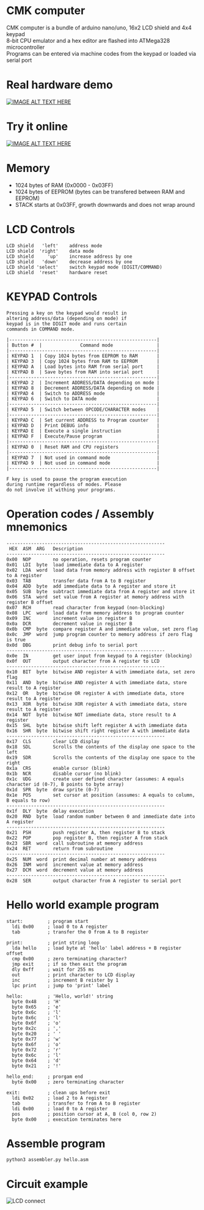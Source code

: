 # CMK computer
CMK computer is a bundle of arduino nano/uno, 16x2 LCD shield and 4x4 keypad<br>
8-bit CPU emulator and a hex editor are flashed into ATMega328 microcontroller<br>
Programs can be entered via machine codes from the keypad or loaded via serial port<br>

# Real hardware demo
[![IMAGE ALT TEXT HERE](https://img.youtube.com/vi/TxqrLR-Gv6s/0.jpg)](https://youtu.be/TxqrLR-Gv6s)

# Try it online
[![IMAGE ALT TEXT HERE](https://raw.githubusercontent.com/maksimKorzh/cmk-computer-2/main/Keypad_connect.png?token=AIFH42PHZAH27XM37VCJ2NDBPQDDO)](https://maksimkorzh.github.io/cmk-computer-2/)


# Memory
 - 1024 bytes of RAM (0x0000 - 0x03FF)
 - 1024 bytes of EEPROM (bytes can be transfered between RAM and EEPROM)
 - STACK starts at 0x03FF, growth downwards and does not wrap around

# LCD Controls
    LCD shield   'left'    address mode
    LCD shield  'right'    data mode
    LCD shield     'up'    increase address by one
    LCD shield   'down'    decrease address by one
    LCD shield 'select'    switch keypad mode (DIGIT/COMMAND)
    LCD shield  'reset'    hardware reset

# KEYPAD Controls
    Pressing a key on the keypad would result in
    altering address/data (depending on mode) if
    keypad is in the DIGIT mode and runs certain
    commands in COMMAND mode.
    
    |------------------------------------------------------|
    | Button #  |              Command mode                |
    |------------------------------------------------------|
    | KEYPAD 1  | Copy 1024 bytes from EEPROM to RAM       |
    | KEYPAD 3  | Copy 1024 bytes from RAM to EEPROM       |
    | KEYPAD A  | Load bytes into RAM from serial port     |
    | KEYPAD B  | Save bytes from RAM into serial port     |
    |------------------------------------------------------|
    | KEYPAD 2  | Increment ADDRESS/DATA depending on mode |
    | KEYPAD 8  | Decrement ADDRESS/DATA depending on mode |
    | KEYPAD 4  | Switch to ADDRESS mode                   |
    | KEYPAD 6  | Switch to DATA mode                      |
    |------------------------------------------------------|
    | KEYPAD 5  | Switch between OPCODE/CHARACTER modes    |
    |------------------------------------------------------|
    | KEYPAD C  | Set current ADDRESS to Program counter   |
    | KEYPAD D  | Print DEBUG info                         |
    | KEYPAD E  | Execute a single instruction             |
    | KEYPAD F  | Execute/Pause program                    |
    |------------------------------------------------------|
    | KEYPAD 0  | Reset RAM and CPU registers              |
    |------------------------------------------------------|
    | KEYPAD 7  | Not used in command mode                 |
    | KEYPAD 9  | Not used in command mode                 |
    |------------------------------------------------------|
    
    F key is used to pause the program execution
    during runtime regardless of modes. Please
    do not involve it withing your programs.

# Operation codes / Assembly mnemonics
    ----------------------------------------------------------
     HEX  ASM  ARG   Description
    ----------------------------------------------------------
    0x00  NOP        no operation, resets program counter
    0x01  LDI  byte  load immediate data to A register
    0x02  LDA  word  load data from memory address with register B offset to A register
    0x03  TAB        transfer data from A to B register
    0x04  ADD  byte  add immediate data to A register and store it
    0x05  SUB  byte  subtract immediate data from A register and store it
    0x06  STA  word  set value from A register at memory address with register B offset
    0x07  RCH        read character from keypad (non-blocking)
    0x08  LPC  word  load data from memory address to program counter
    0x09  INC        increment value in register B
    0x0a  DCR        decrement value in register B
    0x0b  CMP  byte  compare register A and immediate value, set zero flag
    0x0c  JMP  word  jump program counter to memory address if zero flag is true
    0x0d  DBG        print debug info to serial port
    ----------------------------------------------------------
    0x0e  IN         get user input from keypad to A register (blocking)
    0x0f  OUT        output character from A register to LCD
    ----------------------------------------------------------
    0x10  BIT  byte  bitwise AND register A with immediate data, set zero flag
    0x11  AND  byte  bitwise AND register A with immediate data, store result to A register
    0x12  OR   byte  bitwise OR register A with immediate data, store result to A register
    0x13  XOR  byte  bitwise XOR register A with immediate data, store result to A register
    0x14  NOT  byte  bitwise NOT immediate data, store result to A register
    0x15  SHL  byte  bitwise shift left register A with immediate data
    0x16  SHR  byte  bitwise shift right register A with immediate data
    ----------------------------------------------------------
    0x17  CLS        clear LCD display
    0x18  SDL        Scrolls the contents of the display one space to the left
    0x19  SDR        Scrolls the contents of the display one space to the right
    0x1a  CRS        enable cursor (blink)
    0x1b  NCR        disable cursor (no blink)
    0x1c  UDG        create user defined character (assumes: A equals character id (0-7), B points to byte array)
    0x1d  SPR  byte  draw sprite (0-7)
    0x1e  POS        set cursor at position (assumes: A equals to column, B equals to row)
    ----------------------------------------------------------
    0x1f  DLY  byte  delay execution
    0x20  RND  byte  load random number between 0 and immediate date into A register
    ----------------------------------------------------------
    0x21  PSH        push register A, then register B to stack
    0x22  POP        pop register B, then register A from stack
    0x23  SBR  word  call subroutine at memory address
    0x24  RET        return from subroutine
    ----------------------------------------------------------
    0x25  NUM  word  print decimal number at memory address
    0x26  INM  word  increment value at memory address
    0x27  DCM  word  decrement value at memory address
    ----------------------------------------------------------
    0x28  SER        output character from A register to serial port

# Hello world example program
    start:         ; program start
      ldi 0x00     ; load 0 to A register
      tab          ; transfer the 0 from A to B register

    print:         ; print string loop
      lda hello    ; load byte at 'hello' label address + B register offset
      cmp 0x00     ; zero terminating character?
      jmp exit     ; if so then exit the program
      dly 0xff     ; wait for 255 ms
      out          ; print character to LCD display
      inc          ; increment B reister by 1
      lpc print    ; jump to 'print' label

    hello:         ; 'Hello, world!' string
      byte 0x48    ; 'H'
      byte 0x65    ; 'e'
      byte 0x6c    ; 'l'
      byte 0x6c    ; 'l'
      byte 0x6f    ; 'o'
      byte 0x2c    ; ','
      byte 0x20    ; ' '
      byte 0x77    ; 'w'
      byte 0x6f    ; 'o'
      byte 0x72    ; 'r'
      byte 0x6c    ; 'l'
      byte 0x64    ; 'd'
      byte 0x21    ; '!'
      
    hello_end:     ; prorgam end
      byte 0x00    ; zero terminating character

    exit:          ; clean ups before exit
      ldi 0x02     ; load 2 to A register
      tab          ; transfer to from A to B register
      ldi 0x00     ; load 0 to A register
      pos          ; position cursor at A, B (col 0, row 2)
      byte 0x00    ; execution terminates here

# Assemble program
    python3 assembler.py hello.asm

# Circuit example
![LCD connect](https://raw.githubusercontent.com/maksimKorzh/cmk-computer/main/LCD_connect.png?token=AIFH42ONBYZL4KWSQ5HZGL3BPQDE4)

